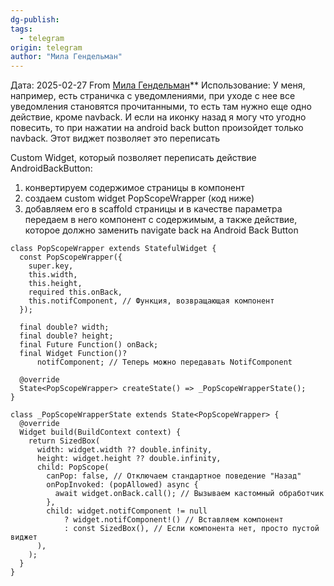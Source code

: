 ```yaml
---
dg-publish: 
tags:
  - telegram
origin: telegram
author: "Мила Гендельман"
---
```

Дата:  2025-02-27
From [Мила Гендельман](https://t.me/MilaGendelman)**
Использование:
У меня, например, есть страничка с уведомлениями, при уходе с нее все уведомления становятся прочитанными, то есть там нужно еще одно действие, кроме navback. И если на иконку назад я могу что угодно повесить, то при нажатии на android back button произойдет только navback. Этот виджет позволяет это переписать



Custom Widget, который позволяет переписать действие AndroidBackButton:
1. конвертируем содержимое страницы в компонент
2. создаем custom widget PopScopeWrapper (код ниже)
3. добавляем его в scaffold страницы и в качестве параметра передаем в него компонент с содержимым, а также действие, которое должно заменить navigate back на Android Back Button
```
class PopScopeWrapper extends StatefulWidget {
  const PopScopeWrapper({
    super.key,
    this.width,
    this.height,
    required this.onBack,
    this.notifComponent, // Функция, возвращающая компонент
  });

  final double? width;
  final double? height;
  final Future Function() onBack;
  final Widget Function()?
      notifComponent; // Теперь можно передавать NotifComponent

  @override
  State<PopScopeWrapper> createState() => _PopScopeWrapperState();
}

class _PopScopeWrapperState extends State<PopScopeWrapper> {
  @override
  Widget build(BuildContext context) {
    return SizedBox(
      width: widget.width ?? double.infinity,
      height: widget.height ?? double.infinity,
      child: PopScope(
        canPop: false, // Отключаем стандартное поведение "Назад"
        onPopInvoked: (popAllowed) async {
          await widget.onBack.call(); // Вызываем кастомный обработчик
        },
        child: widget.notifComponent != null
            ? widget.notifComponent!() // Вставляем компонент
            : const SizedBox(), // Если компонента нет, просто пустой виджет
      ),
    );
  }
}
```